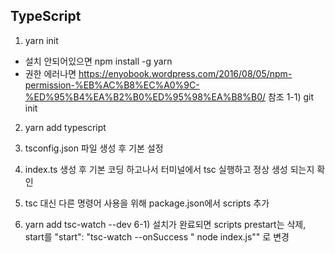 ## TypeScript

1) yarn init
- 설치 안되어있으면 npm install -g yarn
- 권한 에러나면 https://enyobook.wordpress.com/2016/08/05/npm-permission-%EB%AC%B8%EC%A0%9C-%ED%95%B4%EA%B2%B0%ED%95%98%EA%B8%B0/ 참조
1-1) git init
2) yarn add typescript
3) tsconfig.json 파일 생성 후 기본 설정
4) index.ts 생성 후 기본 코딩 하고나서 터미널에서 tsc 실행하고 정상 생성 되는지 확인
5) tsc 대신 다른 명령어 사용을 위해 package.json에서 scripts 추가

6) yarn add tsc-watch --dev
6-1) 설치가 완료되면 scripts prestart는 삭제, start를 "start": "tsc-watch --onSuccess \" node index.js\"" 로 변경